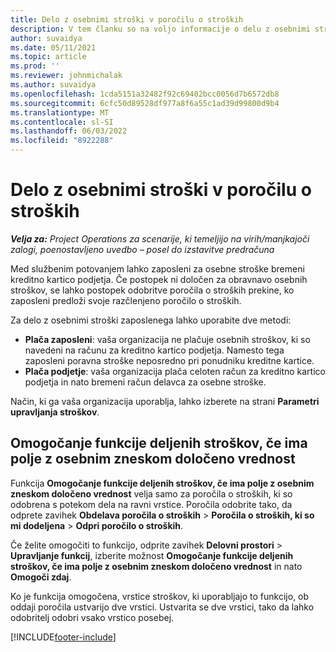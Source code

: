 ```yaml
---
title: Delo z osebnimi stroški v poročilu o stroških
description: V tem članku so na voljo informacije o delu z osebnimi stroški, ki jih imajo zaposleni med poslovnimi potovanji.
author: suvaidya
ms.date: 05/11/2021
ms.topic: article
ms.prod: ''
ms.reviewer: johnmichalak
ms.author: suvaidya
ms.openlocfilehash: 1cda5151a32482f92c69402bcc0056d7b6572db8
ms.sourcegitcommit: 6cfc50d89528df977a8f6a55c1ad39d99800d9b4
ms.translationtype: MT
ms.contentlocale: sl-SI
ms.lasthandoff: 06/03/2022
ms.locfileid: "8922288"
---
```

# <a name="work-with-personal-expenses-on-an-expense-report"></a>Delo z osebnimi stroški v poročilu o stroških

_**Velja za:** Project Operations za scenarije, ki temeljijo na virih/manjkajoči zalogi, poenostavljeno uvedbo – posel do izstavitve predračuna_

Med službenim potovanjem lahko zaposleni za osebne stroške bremeni kreditno kartico podjetja. Če postopek ni določen za obravnavo osebnih stroškov, se lahko postopek odobritve poročila o stroških prekine, ko zaposleni predloži svoje razčlenjeno poročilo o stroških.

Za delo z osebnimi stroški zaposlenega lahko uporabite dve metodi:

  - **Plača zaposleni**: vaša organizacija ne plačuje osebnih stroškov, ki so navedeni na računu za kreditno kartico podjetja. Namesto tega zaposleni poravna stroške neposredno pri ponudniku kreditne kartice. 
  - **Plača podjetje**: vaša organizacija plača celoten račun za kreditno kartico podjetja in nato bremeni račun delavca za osebne stroške.

Način, ki ga vaša organizacija uporablja, lahko izberete na strani **Parametri upravljanja stroškov**.


## <a name="enable-split-expense-function-when-personal-amount-field-has-value-defined"></a>Omogočanje funkcije deljenih stroškov, če ima polje z osebnim zneskom določeno vrednost

Funkcija **Omogočanje funkcije deljenih stroškov, če ima polje z osebnim zneskom določeno vrednost** velja samo za poročila o stroških, ki so odobrena s potekom dela na ravni vrstice. Poročila odobrite tako, da odprete zavihek **Obdelava poročila o stroških** > **Poročila o stroških, ki so mi dodeljena** > **Odpri poročilo o stroških**. 

Če želite omogočiti to funkcijo, odprite zavihek **Delovni prostori** > **Upravljanje funkcij**, izberite možnost **Omogočanje funkcije deljenih stroškov, če ima polje z osebnim zneskom določeno vrednost** in nato **Omogoči zdaj**. 

Ko je funkcija omogočena, vrstice stroškov, ki uporabljajo to funkcijo, ob oddaji poročila ustvarijo dve vrstici. Ustvarita se dve vrstici, tako da lahko odobritelj odobri vsako vrstico posebej.


[!INCLUDE[footer-include](../includes/footer-banner.md)]
